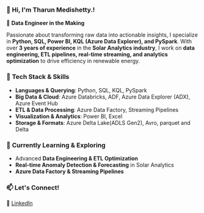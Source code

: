 ### 👋 Hi, I'm **Tharun Medishetty.**!  

🚀 **Data Engineer in the Making**  

Passionate about transforming raw data into actionable insights, I specialize in **Python, SQL, Power BI, KQL (Azure Data Explorer), and PySpark**. With over **3 years of experience** in the **Solar Analytics industry**, I work on **data engineering, ETL pipelines, real-time streaming, and analytics optimization** to drive efficiency in renewable energy.  

### 🔧 **Tech Stack & Skills**  
- **Languages & Querying**: Python, SQL, KQL, PySpark  
- **Big Data & Cloud**: Azure Databricks, ADF, Azure Data Explorer (ADX), Azure Event Hub 
- **ETL & Data Processing**:  Azure Data Factory, Streaming Pipelines  
- **Visualization & Analytics**: Power BI, Excel  
- **Storage & Formats**: Azure Delta Lake(ADLS Gen2), Avro, parquet and Delta  

### 🌱 **Currently Learning & Exploring**  
- Advanced **Data Engineering & ETL Optimization**  
- **Real-time Anomaly Detection & Forecasting** in Solar Analytics  
- **Azure Data Factory & Streaming Pipelines**  

### 📫 **Let's Connect!**  
🔗 [LinkedIn](https://www.linkedin.com/in/tharun-kumar-medishetty-78625b196/)  

